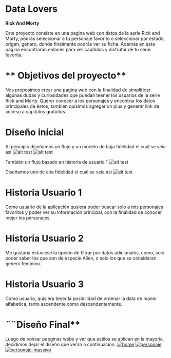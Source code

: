# **Data Lovers**
**Rick And Morty**

Este proyecto consiste en una pagina web con datos de la serie Rick and Morty, podrás seleccionar a tu personaje favorito o seleccionar por estado, origen, género, donde  finalmente podrás ver su ficha.
Además en esta página encontrarán enlaces para ver capitulos y disfrutar de tu serie favorita. 

# ** Objetivos del proyecto**
Nos proposimos crear una pagina web con la finalidad de simplificar algunas dudas y curiosidades que puedan teener los usuarios de la serie Rick and Morty. Querer conocer a los personajes y encontrar los datos principales de éstos, también quisimos agregar un plus y  generar link de acceso a capitulos gratuitos. 
# **Diseño inicial**
Al principio diseñamos un flujo y un modelo de baja fidelidad el cuál se veía asi
![alt test](http://www.imagenonline.com/imagenes/2/1501-2b5e935c1b824e2a274054366391dfa611785ab6.jpg)
![alt test](http://www.imagenonline.com/imagenes/2/1502-347d5af6614c06fa836083ebd424605814a65fd9.jpg)

También un flujo basado en historia de usuario 1
![alt test](http://www.imagenonline.com/imagenes/2/1504-b365445e832c3b52cf852a0c857f79c22459f9bb.jpg)

Diseñamos uno de alta fidelidad el cual se veia asi
![alt test](http://www.imagenonline.com/imagenes/2/1505-e9b9753615a137397b927125a17a1068e89933e9.jpg)

# **Historia Usuario 1**
 Como usuario de la aplicación qusiera poder buscar solo a mis personajes favoritos y poder ver su información principal, con la finalidad de conocer mejor los personajes.
# **Historia Usuario 2**
Me gustaría estuviese la opción de filtrar por datos adicionales, como, solo poder saber los que son de especie Alien, o solo los que se consideran genero feminino. 
# **Historia Usuario 3**
Como usuario, quisiera tener la posibilidad de ordenar la data de maner alfabetica, tanto ascendente como descendentemente. 
# ¨¨Diseño Final**
Luego de revisar papginas webs y ver que estilos se aplican en la mayoría, decidimos dejar el diseño que verán a continuación.
<a href="https://ibb.co/SwnTk90"><img src="https://i.ibb.co/4RTyb5M/home.png" alt="home" border="0"></a>
<a href="https://ibb.co/5h2F2qH"><img src="https://i.ibb.co/7tb4b7m/personaje.png" alt="personaje" border="0"></a>
<a href="https://ibb.co/F6Q8tgg"><img src="https://i.ibb.co/qBHmwkk/personaje-massivo.png" alt="personaje-massivo" border="0"></a>




  
